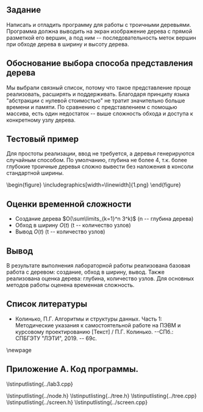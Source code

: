 ## Задание

Написать и отладить программу для работы с троичными деревьями. Программа должна выводить на экран изображение дерева с прямой разметкой его вершин, а под ним -- последовательность меток вершин при обходе дерева в ширину и высоту дерева.

## Обоснование выбора способа представления дерева

Мы выбрали связный список, потому что такое представление проще реализовать, расширять и поддерживать. Благодаря принципу языка "абстракции с нулевой стоимостью" не тратит значительно больше времени и памяти. По сравнению с представлением с помощью массива, есть один недостаток -- выше сложность обхода и доступа к конкретному узлу дерева.

## Тестовый пример

Для простоты реализации, ввод не требуется, а деревья генерируются случайным способом. По умолчанию, глубина не более 4, т.к. более глубокие троичные деревья сложно вывести без наложения в консоли стандартной ширины.

\begin{figure}
\includegraphics[width=\linewidth]{1.png}
\end{figure}

## Оценки временной сложности

* Создание дерева $O(\sum\limits_{k=1}^n 3^k)$ (n -- глубина дерева)
* Обход в ширину $O(t)$ (t -- количество узлов)
* Вывод $O(t)$ (t -- количество узлов)

## Вывод

В результате выполнения лабораторной работы реализована базовая работа с деревом: создание, обход в ширину, вывод. Также реализована оценка дерева: глубина, количество узлов. Для основных методов работы оценена временная сложность.

## Список литературы

* Колинько, П.Г. Алгоритмы и структуры данных. Часть 1: Методические указания к
самостоятельной работе на ПЭВМ и курсовому проектированию [Текст] / П.Г. 
Колинько. --СПб.: СПБГЭТУ "ЛЭТИ", 2019. -- 69с.

\newpage

## Приложение А. Код программы.

\lstinputlisting{../lab3.cpp}

\lstinputlisting{../node.h}
\lstinputlisting{../tree.h}
\lstinputlisting{../tree.cpp}
\lstinputlisting{../screen.h}
\lstinputlisting{../screen.cpp}